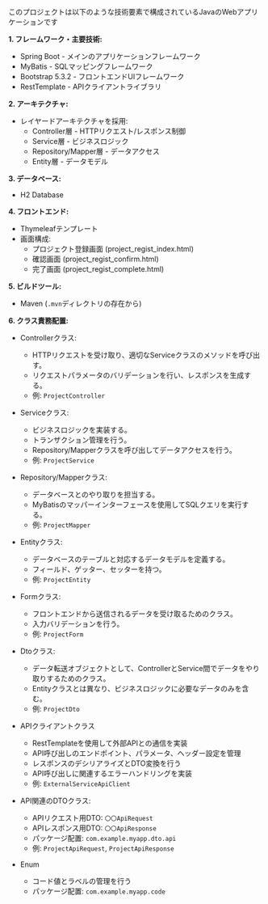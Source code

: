 このプロジェクトは以下のような技術要素で構成されているJavaのWebアプリケーションです

**1. フレームワーク・主要技術:**
- Spring Boot - メインのアプリケーションフレームワーク
- MyBatis - SQLマッピングフレームワーク 
- Bootstrap 5.3.2 - フロントエンドUIフレームワーク
- RestTemplate - APIクライアントライブラリ

**2. アーキテクチャ:**
- レイヤードアーキテクチャを採用:
  - Controller層 - HTTPリクエスト/レスポンス制御
  - Service層 - ビジネスロジック
  - Repository/Mapper層 - データアクセス 
  - Entity層 - データモデル

**3. データベース:**
- H2 Database

**4. フロントエンド:**
- Thymeleafテンプレート
- 画面構成:
  - プロジェクト登録画面 (project_regist_index.html)
  - 確認画面 (project_regist_confirm.html)
  - 完了画面 (project_regist_complete.html)

**5. ビルドツール:**
- Maven (`.mvn`ディレクトリの存在から)

**6. クラス責務配置:**
- Controllerクラス:
  - HTTPリクエストを受け取り、適切なServiceクラスのメソッドを呼び出す。
  - リクエストパラメータのバリデーションを行い、レスポンスを生成する。
  - 例: `ProjectController`

- Serviceクラス:
  - ビジネスロジックを実装する。
  - トランザクション管理を行う。
  - Repository/Mapperクラスを呼び出してデータアクセスを行う。
  - 例: `ProjectService`

- Repository/Mapperクラス:
  - データベースとのやり取りを担当する。
  - MyBatisのマッパーインターフェースを使用してSQLクエリを実行する。
  - 例: `ProjectMapper`

- Entityクラス:
  - データベースのテーブルと対応するデータモデルを定義する。
  - フィールド、ゲッター、セッターを持つ。
  - 例: `ProjectEntity`

- Formクラス:
  - フロントエンドから送信されるデータを受け取るためのクラス。
  - 入力バリデーションを行う。
  - 例: `ProjectForm`

- Dtoクラス:
  - データ転送オブジェクトとして、ControllerとService間でデータをやり取りするためのクラス。
  - Entityクラスとは異なり、ビジネスロジックに必要なデータのみを含む。
  - 例: `ProjectDto`

- APIクライアントクラス
  - RestTemplateを使用して外部APIとの通信を実装
  - API呼び出しのエンドポイント、パラメータ、ヘッダー設定を管理
  - レスポンスのデシリアライズとDTO変換を行う
  - API呼び出しに関連するエラーハンドリングを実装
  - 例: `ExternalServiceApiClient`

- API関連のDTOクラス:
  - APIリクエスト用DTO: `〇〇ApiRequest`
  - APIレスポンス用DTO: `〇〇ApiResponse`
  - パッケージ配置: `com.example.myapp.dto.api`
  - 例: `ProjectApiRequest`, `ProjectApiResponse`

- Enum
  - コード値とラベルの管理を行う
  - パッケージ配置: `com.example.myapp.code`